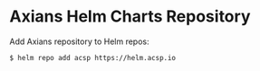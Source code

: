 # Axians Helm Charts Repository

Add Axians repository to Helm repos:

```bash
$ helm repo add acsp https://helm.acsp.io
```
